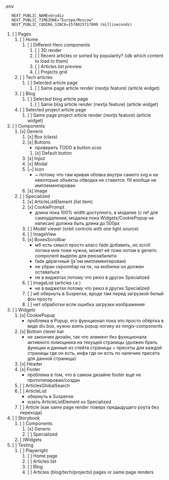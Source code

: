 .env

```
   NEXT_PUBLIC_NAME=brudiz
   NEXT_PUBLIC_TIMEZONE="Europe/Moscow"
   NEXT_PUBLIC_CODING_SINCE=1578825717000 (milliseconds)
```

1. [ ] Pages
   1. [ ] Home
      1. [ ] Different Hero components
         1. [ ] 3D render
         2. [ ] Recent articles or sorted by popularity? (idk which content to load to them)
         3. [ ] Articles list preview
         4. [ ] Projects grid
   2. [ ] Tech articles
      1. [ ] Selected article page
         1. [ ] Same page article render (nextjs feature) (article widget)
   3. [ ] Blog
      1. [ ] Selected blog article page
         1. [ ] Same blog article render (nextjs feature) (article widget)
   4. [ ] Selected project article page
      1. [ ] Same page project article render (nextjs feature) (article widget)
2. [ ] Components
   1. [x] Generic
      1. [x] Box (class)
      2. [x] Buttons
         - проверить TODO в button.scss
         1. [x] Default button
      3. [x] Input
      4. [x] Modal
      5. [~] Icon
         - ~ потому что там кривая обовка внутри самого svg и на некоторые объекты обводка не ставится. fill вообще не имплементирован
      6. [x] Image
      <!-- 7. [ ] Popup
      - под вопросом -->
   2. [ ] Specialized
      1. [x] ArticleListElement (list item)
      2. [x] CookiePrompt
         - длина пока 100% width доступного, в модалке (с ref для самоудаления, модалка пока Widgets/CookiePopup не написан) должна быть длина до 500px
      3. [ ] Model viewer (orbit controls with one light source)
      4. [ ] ImageView
      <!-- 5. [ ] ArticlesPreview, что за компонент?? -->
      5. [x] BoxesScrollbar
         - мб есть смысл просто класс fade добавить, но scroll логика мне тоже нужна, может её тоже потом в generic component выделю для реюзабилити
         - fade дёрагнный (js'ом имплементирован)
         - не убран скроллбар на пк, на мобилки он должен оставаться
         - не в виджетах потому что реюз в других Specialized
      6. [ ] ImageList (articles i.e.)
         - не в виджетах потому что реюз в других Specialized
      7. [ ] мб обернуть в Suspense, вроде там перед загрузкой белый фон просто
      8. [ ] нет обработки если ошибка загрузки изображения
3. [ ] Widgets
   1. [x] CookiePopup
      - проблема в Popup, его фукнционал пока это просто обёртка в виде div.box, нужно взять popup логику из nmgix-components
   2. [x] Bottom clever bar
      - не закончен дизайн, так что элемент без функционала активного помощника на текущей страницы (должен брать функции и данные из стейта страницы + пресеты для каждой страницы где он есть, инфа где он есть по наличию пресета для данной страницы)
   3. [x] Header
   4. [x] Footer
      - проблема в том, что в самом дизайне footer ещё не прототипирован/создан
   5. [ ] ArticlesGlobalSearch
   6. [ ] ArticleList
      - обернуть в Suspense
      - юзать ArticleListElement из Specialized
   7. [ ] Article (как same page render поверх предыдущего роута без перехода)
4. [ ] Storybook
   1. [ ] Components
      1. [x] Generic
      2. [ ] Specialized
   2. [ ]Widgets
5. [ ] Testing
   1. [ ] Playwright
      1. [ ] Home page
      2. [ ] Articles list
      3. [ ] Blog
      4. [ ] Articles (blog/tech/projects) pages or same page renders
